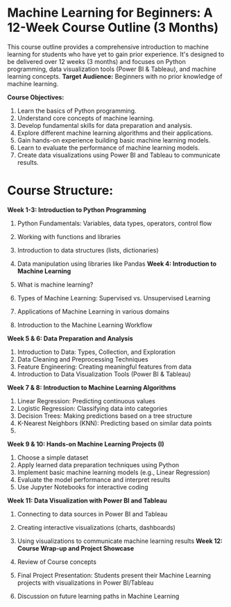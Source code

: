 # Machine Learning for Beginners: A 12-Week Course Outline (3 Months)

This course outline provides a comprehensive introduction to machine learning for students who have yet to gain prior experience. It's designed to be delivered over 12 weeks (3 months) and focuses on Python programming, data visualization tools (Power BI & Tableau), and machine learning concepts.
**Target Audience:** Beginners with no prior knowledge of machine learning.

**Course Objectives:**

1. Learn the basics of Python programming.
2. Understand core concepts of machine learning.
3. Develop fundamental skills for data preparation and analysis.
4. Explore different machine learning algorithms and their applications.
5. Gain hands-on experience building basic machine learning models.
6. Learn to evaluate the performance of machine learning models.
7. Create data visualizations using Power BI and Tableau to communicate results.
# Course Structure:
**Week 1-3: Introduction to Python Programming**

1. Python Fundamentals: Variables, data types, operators, control flow
2. Working with functions and libraries
3. Introduction to data structures (lists, dictionaries)
4. Data manipulation using libraries like Pandas
**Week 4: Introduction to Machine Learning**

1. What is machine learning?
2. Types of Machine Learning: Supervised vs. Unsupervised Learning
3. Applications of Machine Learning in various domains
4. Introduction to the Machine Learning Workflow
   
**Week 5 & 6: Data Preparation and Analysis**

1. Introduction to Data: Types, Collection, and Exploration
2. Data Cleaning and Preprocessing Techniques
3. Feature Engineering: Creating meaningful features from data
4. Introduction to Data Visualization Tools (Power BI & Tableau)
   
**Week 7 & 8: Introduction to Machine Learning Algorithms**

1. Linear Regression: Predicting continuous values
2. Logistic Regression: Classifying data into categories
3. Decision Trees: Making predictions based on a tree structure
4. K-Nearest Neighbors (KNN): Predicting based on similar data points
5. 
**Week 9 & 10: Hands-on Machine Learning Projects (I)**
1. Choose a simple dataset
2. Apply learned data preparation techniques using Python
3. Implement basic machine learning models (e.g., Linear Regression)
4. Evaluate the model performance and interpret results
5. Use Jupyter Notebooks for interactive coding
   
**Week 11: Data Visualization with Power BI and Tableau**

1. Connecting to data sources in Power BI and Tableau
2. Creating interactive visualizations (charts, dashboards)
3. Using visualizations to communicate machine learning results
**Week 12: Course Wrap-up and Project Showcase**

1. Review of Course concepts
2. Final Project Presentation: Students present their Machine Learning projects with visualizations in Power BI/Tableau
3. Discussion on future learning paths in Machine Learning
